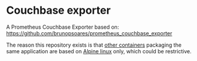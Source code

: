 # Couchbase exporter

A Prometheus Couchbase Exporter based on:
https://github.com/brunopsoares/prometheus_couchbase_exporter

The reason this repository exists is that [other containers](https://hub.docker.com/r/billmoritz/couchbase-exporter/) packaging the same application are based on [Alpine linux](https://alpinelinux.org/) only, which could be restrictive.